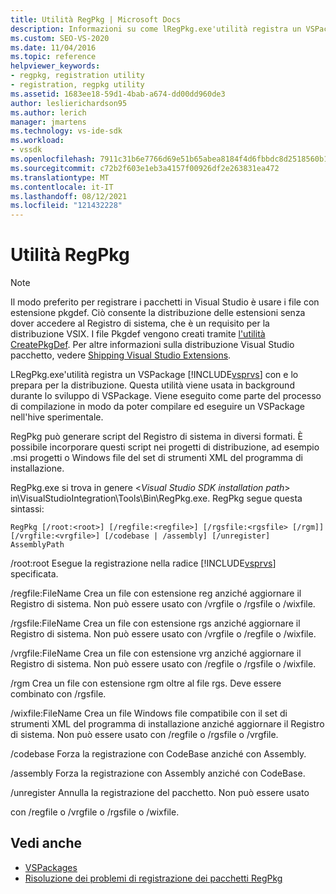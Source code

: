 ```yaml
---
title: Utilità RegPkg | Microsoft Docs
description: Informazioni su come lRegPkg.exe'utilità registra un VSPackage con Visual Studio e lo prepara per la distribuzione.
ms.custom: SEO-VS-2020
ms.date: 11/04/2016
ms.topic: reference
helpviewer_keywords:
- regpkg, registration utility
- registration, regpkg utility
ms.assetid: 1683ee18-59d1-4bab-a674-dd00dd960de3
author: leslierichardson95
ms.author: lerich
manager: jmartens
ms.technology: vs-ide-sdk
ms.workload:
- vssdk
ms.openlocfilehash: 7911c31b6e7766d69e51b65abea8184f4d6fbbdc8d2518560b13d665c365e61f
ms.sourcegitcommit: c72b2f603e1eb3a4157f00926df2e263831ea472
ms.translationtype: MT
ms.contentlocale: it-IT
ms.lasthandoff: 08/12/2021
ms.locfileid: "121432228"
---
```

# <a name="regpkg-utility"></a>Utilità RegPkg
> [!NOTE]
> Il modo preferito per registrare i pacchetti in Visual Studio è usare i file con estensione pkgdef. Ciò consente la distribuzione delle estensioni senza dover accedere al Registro di sistema, che è un requisito per la distribuzione VSIX. I file Pkgdef vengono creati tramite [l'utilità CreatePkgDef](../../extensibility/internals/createpkgdef-utility.md). Per altre informazioni sulla distribuzione Visual Studio pacchetto, vedere [Shipping Visual Studio Extensions](../../extensibility/shipping-visual-studio-extensions.md).

 LRegPkg.exe'utilità registra un VSPackage [!INCLUDE[vsprvs](../../code-quality/includes/vsprvs_md.md)] con e lo prepara per la distribuzione. Questa utilità viene usata in background durante lo sviluppo di VSPackage. Viene eseguito come parte del processo di compilazione in modo da poter compilare ed eseguire un VSPackage nell'hive sperimentale.

 RegPkg può generare script del Registro di sistema in diversi formati. È possibile incorporare questi script nei progetti di distribuzione, ad esempio .msi progetti o Windows file del set di strumenti XML del programma di installazione.

 RegPkg.exe si trova in genere \<*Visual Studio SDK installation path*> in\VisualStudioIntegration\Tools\Bin\RegPkg.exe. RegPkg segue questa sintassi:

```
RegPkg [/root:<root>] [/regfile:<regfile>] [/rgsfile:<rgsfile> [/rgm]] [/vrgfile:<vrgfile>] [/codebase | /assembly] [/unregister] AssemblyPath
```

 /root:root Esegue la registrazione nella radice [!INCLUDE[vsprvs](../../code-quality/includes/vsprvs_md.md)] specificata.

 /regfile:FileName Crea un file con estensione reg anziché aggiornare il Registro di sistema.  Non può essere usato con /vrgfile o /rgsfile o /wixfile.

 /rgsfile:FileName Crea un file con estensione rgs anziché aggiornare il Registro di sistema.  Non può essere usato con /vrgfile o /regfile o /wixfile.

 /vrgfile:FileName Crea un file con estensione vrg anziché aggiornare il Registro di sistema.  Non può essere usato con /regfile o /rgsfile o /wixfile.

 /rgm Crea un file con estensione rgm oltre al file rgs.  Deve essere combinato con /rgsfile.

 /wixfile:FileName Crea un file Windows file compatibile con il set di strumenti XML del programma di installazione anziché aggiornare il Registro di sistema.  Non può essere usato con /regfile o /rgsfile o /vrgfile.

 /codebase Forza la registrazione con CodeBase anziché con Assembly.

 /assembly Forza la registrazione con Assembly anziché con CodeBase.

 /unregister Annulla la registrazione del pacchetto.  Non può essere usato

 con /regfile o /vrgfile o /rgsfile o /wixfile.

## <a name="see-also"></a>Vedi anche
- [VSPackages](../../extensibility/internals/vspackages.md)
- [Risoluzione dei problemi di registrazione dei pacchetti RegPkg](../../extensibility/internals/troubleshooting-regpkg-package-registration.md)
